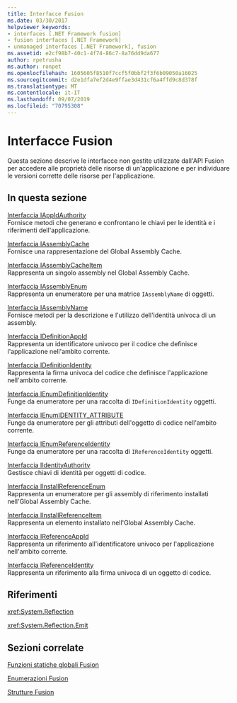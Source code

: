 ```yaml
---
title: Interfacce Fusion
ms.date: 03/30/2017
helpviewer_keywords:
- interfaces [.NET Framework fusion]
- fusion interfaces [.NET Framework]
- unmanaged interfaces [.NET Framework], fusion
ms.assetid: e2cf98b7-40c1-4f74-86c7-8a76dd9da677
author: rpetrusha
ms.author: ronpet
ms.openlocfilehash: 1605605f8510f7ccf5f0bbf2f3f6b09050a16025
ms.sourcegitcommit: d2e1dfa7ef2d4e9ffae3d431cf6a4ffd9c8d378f
ms.translationtype: MT
ms.contentlocale: it-IT
ms.lasthandoff: 09/07/2019
ms.locfileid: "70795308"
---
```

# <a name="fusion-interfaces"></a>Interfacce Fusion
Questa sezione descrive le interfacce non gestite utilizzate dall'API Fusion per accedere alle proprietà delle risorse di un'applicazione e per individuare le versioni corrette delle risorse per l'applicazione.  
  
## <a name="in-this-section"></a>In questa sezione  
 [Interfaccia IAppIdAuthority](iappidauthority-interface.md)  
 Fornisce metodi che generano e confrontano le chiavi per le identità e i riferimenti dell'applicazione.  
  
 [Interfaccia IAssemblyCache](iassemblycache-interface.md)  
 Fornisce una rappresentazione del Global Assembly Cache.  
  
 [Interfaccia IAssemblyCacheItem](iassemblycacheitem-interface.md)  
 Rappresenta un singolo assembly nel Global Assembly Cache.  
  
 [Interfaccia IAssemblyEnum](iassemblyenum-interface.md)  
 Rappresenta un enumeratore per una matrice `IAssemblyName` di oggetti.  
  
 [Interfaccia IAssemblyName](iassemblyname-interface.md)  
 Fornisce metodi per la descrizione e l'utilizzo dell'identità univoca di un assembly.  
  
 [Interfaccia IDefinitionAppId](idefinitionappid-interface.md)  
 Rappresenta un identificatore univoco per il codice che definisce l'applicazione nell'ambito corrente.  
  
 [Interfaccia IDefinitionIdentity](idefinitionidentity-interface.md)  
 Rappresenta la firma univoca del codice che definisce l'applicazione nell'ambito corrente.  
  
 [Interfaccia IEnumDefinitionIdentity](ienumdefinitionidentity-interface.md)  
 Funge da enumeratore per una raccolta di `IDefinitionIdentity` oggetti.  
  
 [Interfaccia IEnumIDENTITY_ATTRIBUTE](ienumidentity-attribute-interface.md)  
 Funge da enumeratore per gli attributi dell'oggetto di codice nell'ambito corrente.  
  
 [Interfaccia IEnumReferenceIdentity](ienumreferenceidentity-interface.md)  
 Funge da enumeratore per una raccolta di `IReferenceIdentity` oggetti.  
  
 [Interfaccia IIdentityAuthority](iidentityauthority-interface.md)  
 Gestisce chiavi di identità per oggetti di codice.  
  
 [Interfaccia IInstallReferenceEnum](iinstallreferenceenum-interface.md)  
 Rappresenta un enumeratore per gli assembly di riferimento installati nell'Global Assembly Cache.  
  
 [Interfaccia IInstallReferenceItem](iinstallreferenceitem-interface.md)  
 Rappresenta un elemento installato nell'Global Assembly Cache.  
  
 [Interfaccia IReferenceAppId](ireferenceappid-interface.md)  
 Rappresenta un riferimento all'identificatore univoco per l'applicazione nell'ambito corrente.  
  
 [Interfaccia IReferenceIdentity](ireferenceidentity-interface.md)  
 Rappresenta un riferimento alla firma univoca di un oggetto di codice.  
  
## <a name="reference"></a>Riferimenti  
 <xref:System.Reflection>  
  
 <xref:System.Reflection.Emit>  
  
## <a name="related-sections"></a>Sezioni correlate  
 [Funzioni statiche globali Fusion](fusion-global-static-functions.md)  
  
 [Enumerazioni Fusion](fusion-enumerations.md)  
  
 [Strutture Fusion](fusion-structures.md)

